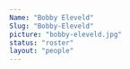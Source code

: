 ```yaml
---
Name: "Bobby Eleveld"
Slug: "Bobby-Eleveld"
picture: "bobby-eleveld.jpg"
status: "roster"
layout: "people"
---
```

